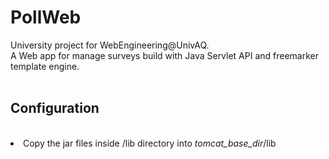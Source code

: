 # PollWeb
University project for WebEngineering@UnivAQ.<br/>
A Web app for manage surveys build with Java Servlet API and freemarker template engine.
<br/></br>
<h2><strong>Configuration</strong></h2>
<br/>
<li>Copy the jar files inside /lib directory into <i>tomcat_base_dir</i>/lib</li>
